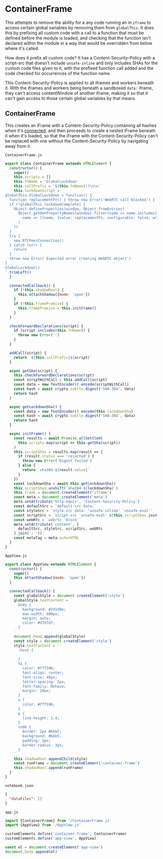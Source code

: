 # ContainerFrame

This attempts to remove the ability for a any code running an in `iframe` to access certain global variables by removing them from `globalThis`. It does this by prefixing all custom code with a call to a function that must be defined before the module is loaded, and checking that the function isn't declared within the module in a way that would be overridden from below where it's called.

How does it prefix all custom code? It has a Content-Security-Policy with a script-src that doesn't include `unsafe-inline` and only includes SHAs for the custom code files given to it, with the prefixed function call added and the code checked for occurrences of the function name.

This Content-Security-Policy is applied to all iframes and workers beneath it. With the iframes and workers being beneath a sandboxed `data:` iframe, they can't access contentWindow of another iframe, making it so that it can't gain access to those certain global variables by that means.

## ContainerFrame

This creates an iFrame with a Content-Security-Policy containing all hashes when it's [connected](https://developer.mozilla.org/en-US/docs/Web/API/Web_components/Using_custom_elements#custom_element_lifecycle_callbacks), and then proceeds to create a nested iFrame beneath it when it's loaded, so that the iFrame with the Content-Security-Policy can't be replaced with one without the Content-Security-Policy by navigating away from it.

`ContainerFrame.js`

```js
export class ContainerFrame extends HTMLElement {
  constructor() {
    super()
    this.scripts = []
    this.fnName = 'GlobalLockdown'
    this.callPrefix = `${this.fnName}()\n\n`
    this.lockdownScript = `
globalThis.GlobalLockdown = function() {
  function replacementFn() { throw new Error('WebRTC call blocked') }
  if (!globalThis.lockdownComplete) {
    Object.defineProperties(window, Object.fromEntries(
      Object.getOwnPropertyNames(window).filter(name => name.includes('RTC')).map(
        name => ([name, {value: replacementFn, configurable: false, writable: false}])
      )
    ))
  }
  try {
    new RTCPeerConnection()
  } catch (err) {
    return
  }
  throw new Error('Expected error creating WebRTC object')
}
GlobalLockdown()
`.trimLeft()
  }

  connectedCallback() {
    if (!this.shadowRoot) {
      this.attachShadow({mode: 'open'})
    }
    if (!this.framePromise) {
      this.framePromise = this.initFrame()
    }
  }

  checkForwardDeclarations(script) {
    if (script.includes(this.fnName)) {
      throw new Error('')
    }
  }

  addCall(script) {
    return `${this.callPrefix}${script}`
  }

  async getSha(script) {
    this.checkForwardDeclarations(script)
    const scriptWithCall = this.addCall(script)
    const data = new TextEncoder().encode(scriptWithCall)
    const hash = await crypto.subtle.digest('SHA-384', data)
    return hash
  }

  async getLockdownSha() {
    const data = new TextEncoder().encode(this.lockdownSha)
    const hash = await crypto.subtle.digest('SHA-384', data)
    return hash
  }

  async initFrame() {
    const results = await Promise.allSettled(
      this.scripts.map(script => this.getSha(script))
    )
    this.scriptShas = results.map(result => {
      if (result.status === 'rejected') {
        throw new Error('Digest failed')
      } else {
        return `sha384-${result.value}`
      }
    })
    const lockdownSha = await this.getLockdownSha()
    this.scriptShas.unshift(`sha384-${lockdownSha}`)
    this.frame = document.createElement('iframe')
    const meta = document.createElement('meta')
    meta.setAttribute('http-equiv', 'Content-Security-Policy')
    const defaultSrc = `default-src data:`
    const styleSrc = `style-src data: 'unsafe-inline' 'unsafe-eval'`
    const scriptSrc = `script-src 'unsafe-eval' ${this.scriptShas.join(' ')}`
    const webRtc = `webrtc 'block'`
    meta.setAttribute('content', [
      defaultSrc, styleSrc, scriptSrc, webRtc
    ].join('; '))
    const metaTag = meta.outerHTML
  }
}
```

`AppView.js`

```js
export class AppView extends HTMLElement {
  constructor() {
    super()
    this.attachShadow({mode: 'open'})
  }

  connectedCallback() {
    const globalStyle = document.createElement('style')
    globalStyle.textContent = `
      body {
        background: #2d1d0e;
        max-width: 600px;
        margin: auto;
        color: #d7d7d7;
      }
    `
    document.head.append(globalStyle)
    const style = document.createElement('style')
    style.textContent = `
      :host {
        
      }
      h1 {
        color: #fff596;
        text-align: center;
        font-size: 48px;
        letter-spacing: 2px;
        font-family: Mohave;
        margin: 10px;
      }
      a {
        color: #fff596;
      }
      p {
        line-height: 1.4;
      }
      code {
        border: 2px #bbb7;
        background: #bbb5;
        padding: 2px;
        border-radius: 3px;
      }
    `
    this.shadowRoot.appendChild(style)
    const runFrame = document.createElement('container-frame')
    this.shadowRoot.append(runFrame)
  }
}
```

`notebook.json`

```json
{
  "dataFiles": []
}
```

`app.js`

```js
import {ContainerFrame} from '/ContainerFrame.js'
import {AppView} from '/AppView.js'

customElements.define('container-frame', ContainerFrame)
customElements.define('app-view', AppView)

const el = document.createElement('app-view')
document.body.append(el)
```

